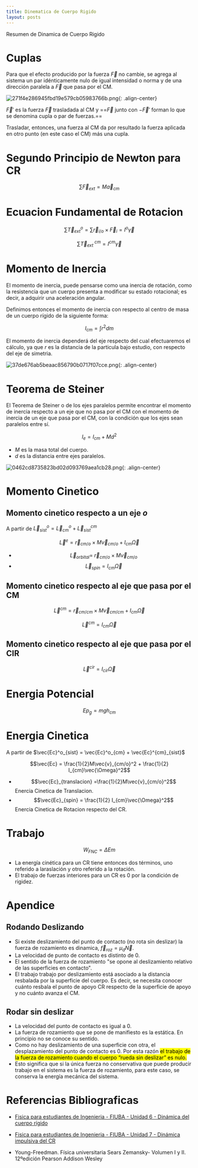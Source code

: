 ```yaml
---
title: Dinematica de Cuerpo Rigido
layout: posts
---
```


Resumen de Dinamica de Cuerpo Rigido

# Cuplas

Para que el efecto producido por la fuerza $\vec{F}$ no cambie, se agrega al sistema un par idénticamente nulo de igual intensidad o norma y de una dirección paralela a $\vec{F}$ que pasa por el CM.

![271f4e286945fbd19e579cb05983766b.png](https://luisparedes1.github.io/mundo-fisica/assets/teoria/05_cuerpo_rigido/images/e47f8905f2f24b0fa51ed8ad590fb845.png){: .align-center}

 $\vec{F}'$ es la fuerza  $\vec{F}$ trasladada al CM y ==$\vec{F}$ junto con  $-\vec{F}'$ forman lo que se denomina cupla o par de fuerzas.==
 
Trasladar, entonces, una fuerza al CM da por resultado la fuerza aplicada en otro punto (en este caso el CM) más una cupla.

# Segundo Principio de Newton para CR

$$
\begin{equation}
	\sum \vec{F}_{ext} = M \vec{a}_{cm}
\end{equation}
$$

# Ecuacion Fundamental de Rotacion

$$\sum \vec{T}^o_{ext} = \sum \vec{r}_{i/o} \times \vec{F}_{i} = I^o \vec{\gamma}$$

$$
\begin{equation}
	\sum \vec{T}^{\ cm}_{ext}  = I^{cm} \vec{\gamma}
\end{equation}
$$

# Momento de Inercia

El momento de inercia, puede pensarse como una inercia de rotación, como la resistencia que un cuerpo presenta a modificar su estado rotacional; es decir, a adquirir una aceleración angular.

Definimos entonces el momento de inercia con respecto al centro de masa de un cuerpo rígido de la siguiente forma:

$$I_{cm} = \int r^2 dm$$

El momento de inercia dependerá del eje respecto del cual efectuaremos el cálculo, ya que $r$ es la distancia de la particula bajo estudio, con respecto del eje de simetria.

![37de676ab5beaac856790b0717f07cce.png](https://luisparedes1.github.io/mundo-fisica/assets/teoria/05_cuerpo_rigido/images/26190806c9b64108835bb023d0539904.png){: .align-center}

# Teorema de Steiner

El Teorema de Steiner o de los ejes paralelos permite encontrar el momento de inercia respecto a un eje que no pasa por el CM con el momento de inercia de un eje que pasa por el CM, con la condición que los ejes sean paralelos entre sí.

$$I_e = I_{cm} + Md^2$$

* $M$ es la masa total del cuerpo.
* $d$ es la distancia entre ejes paralelos.

![0462cd8735823bd02d093769aea1cb28.png](https://luisparedes1.github.io/mundo-fisica/assets/teoria/05_cuerpo_rigido/images/c0940085c3044b0da7fe4e8623b1d8c5.png){: .align-center}

# Momento Cinetico

## Momento cinetico respecto a un eje $o$

A partir de $\vec{L}^o_{sist} = \vec{L}^o_{cm} + \vec{L}^{cm}_{sist}$


$$\vec{L}^e = \vec{r}_{cm/o} \times M\vec{v}_{cm/o} + I_{cm}\vec{\Omega}$$

* $$\vec{L}_{orbital} =\ \vec{r}_{cm/o} \times M\vec{v}_{cm/o}$$
* $$\vec{L}_{spin} = I_{cm}\vec{\Omega}$$

## Momento cinetico respecto al eje que pasa por el CM

$$\vec{L}^{cm} = {\vec{r}_{cm/cm}} \times M\vec{v}_{cm/cm} + I_{cm}\vec{\Omega}$$

$$\vec{L}^{cm} =I_{cm}\vec{\Omega}$$


## Momento cinetico respecto al eje que pasa por el CIR

$$\vec{L}^{cir} = I_{cir}\vec{\Omega}$$


# Energia Potencial

$$Ep_g = mgh_{cm}$$

# Energia Cinetica

A partir de $\vec{Ec}^o_{sist} = \vec{Ec}^o_{cm} + \vec{Ec}^{cm}_{sist}$


$$\vec{Ec} = \frac{1}{2}M\vec{v}_{cm/o}^2 + \frac{1}{2} I_{cm}\vec{\Omega}^2$$

* $$\vec{Ec}_{translacion} =\frac{1}{2}M\vec{v}_{cm/o}^2$$ Enercia Cinetica de Translacion.
* $$\vec{Ec}_{spin} = \frac{1}{2} I_{cm}\vec{\Omega}^2$$  Enercia Cinetica de Rotacion respecto del CR.

# Trabajo
$$
\begin{equation}
	W_{FNC}=\Delta Em
\end{equation}
$$

* La energía cinética para un CR tiene entonces dos términos, uno referido a laraslación y otro referido a la rotación.
* El trabajo de fuerzas interiores para un CR es 0 por la condición de rigidez.


# Apendice

## Rodando Deslizando

* Si existe deslizamiento del punto de contacto (no rota sin deslizar) la fuerza de rozamiento es dinamica, $\vec{f}_{roz}=\mu_d\vec{N}$.
* La velocidad de punto de contacto es distinto de 0. 
* El sentido de la fuerza de rozamiento "se opone al deslizamiento relativo de las superficies en contacto".
* El trabajo trabajo por deslizamiento está asociado a la distancia resbalada por la superficie del cuerpo. Es decir, se necesita conocer cuánto resbala el punto de apoyo CR respecto de la superficie de apoyo y no cuánto avanza el CM.


## Rodar sin deslizar

* La velocidad del punto de contacto es igual a 0.
* La fuerza de rozamiento que se pone de manifiesto es la estática. En principio no se conoce su sentido.
* Como no hay deslizamiento de una superficie con otra, el desplazamiento del punto de contacto es 0. 
Por esta razón <mark> el trabajo de la fuerza de rozamiento cuando el cuerpo “rueda sin deslizar” es nulo. </mark>
* Esto significa que si la única fuerza no conservativa que puede producir trabajo en el sistema es la fuerza de rozamiento, para este caso, se conserva la energía mecánica del sistema.


# Referencias Bibliograficas

* [Fisica para estudiantes de Ingenieria - FIUBA - Unidad 6 - Dinámica del cuerpo rígido](https://campus.fi.uba.ar/pluginfile.php/378774/mod_resource/content/1/Unidad%206%20-%20Dinamica%20del%20cuerpo%20rigido%20-%20Rev.01.pdf)

* [Fisica para estudiantes de Ingenieria - FIUBA - Unidad 7 - Dinámica impulsiva del CR](https://campus.fi.uba.ar/pluginfile.php/374415/mod_resource/content/0/Unidad%207%20-%20Din%C3%A1mica%20impulsiva%20del%20CR%20-%20Rev%2002%20.pdf)

* Young-Freedman. Física universitaria Sears Zemansky- Volumen I y II. 12ºedición Pearson Addison Wesley 